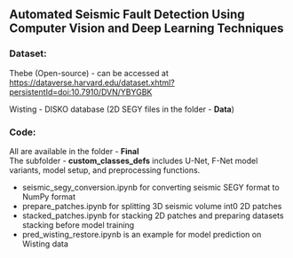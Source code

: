 ## Automated Seismic Fault Detection Using Computer Vision and Deep Learning Techniques 

### Dataset: 
Thebe (Open-source) - can be accessed at 
https://dataverse.harvard.edu/dataset.xhtml?persistentId=doi:10.7910/DVN/YBYGBK

Wisting - DISKO database (2D SEGY files in the folder - **Data**)

### Code:
All are available in the folder - **Final**  
The subfolder - **custom_classes_defs** includes U-Net, F-Net model variants, model setup, and preprocessing functions.  

- seismic_segy_conversion.ipynb for converting seismic SEGY format to NumPy format  
- prepare_patches.ipynb for splitting 3D seismic volume int0 2D patches   
- stacked_patches.ipynb for stacking 2D patches and preparing datasets stacking before model training  
- pred_wisting_restore.ipynb is an example for model prediction on Wisting data  









